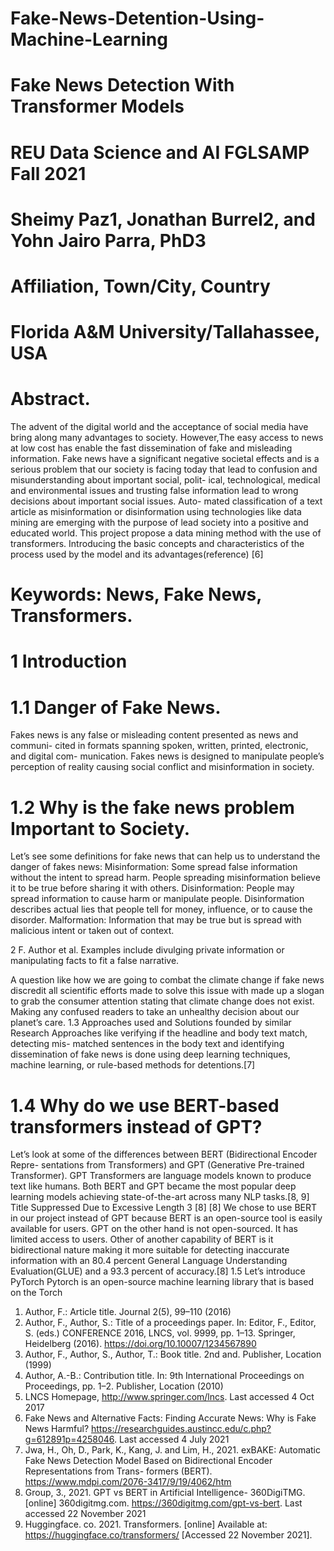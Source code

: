 # Fake-News-Detention-Using-Machine-Learning
# Fake News Detection With Transformer Models
# REU Data Science and AI FGLSAMP Fall 2021
# Sheimy Paz1, Jonathan Burrel2, and Yohn Jairo Parra, PhD3
# Affiliation, Town/City, Country
# Florida A&M University/Tallahassee, USA
# Abstract. 
The advent of the digital world and the acceptance of social
media have bring along many advantages to society. However,The easy
access to news at low cost has enable the fast dissemination of fake and
misleading information. Fake news have a significant negative societal
effects and is a serious problem that our society is facing today that
lead to confusion and misunderstanding about important social, polit-
ical, technological, medical and environmental issues and trusting false
information lead to wrong decisions about important social issues. Auto-
mated classification of a text article as misinformation or disinformation
using technologies like data mining are emerging with the purpose of
lead society into a positive and educated world. This project propose a
data mining method with the use of transformers. Introducing the basic
concepts and characteristics of the process used by the model and its
advantages(reference) [6]

# Keywords: News, Fake News, Transformers.

# 1 Introduction
# 1.1 Danger of Fake News.
Fakes news is any false or misleading content presented as news and communi-
cited in formats spanning spoken, written, printed, electronic, and digital com-
munication. Fakes news is designed to manipulate people’s perception of reality
causing social conflict and misinformation in society.

# 1.2 Why is the fake news problem Important to Society.
Let’s see some definitions for fake news that can help us to understand the
danger of fakes news: Misinformation: Some spread false information without
the intent to spread harm. People spreading misinformation believe it to be true
before sharing it with others. Disinformation: People may spread information
to cause harm or manipulate people. Disinformation describes actual lies that
people tell for money, influence, or to cause the disorder. Malformation: Information
that may be true but is spread with malicious intent or taken out of context.

2 F. Author et al.
Examples include divulging private information or manipulating facts to fit a
false narrative.

A question like how we are going to combat the climate change if fake news
discredit all scientific efforts made to solve this issue with made up a slogan to grab
the consumer attention stating that climate change does not exist. Making any
confused readers to take an unhealthy decision about our planet’s care.
1.3 Approaches used and Solutions founded by similar Research
Approaches like verifying if the headline and body text match, detecting mis-
matched sentences in the body text and identifying dissemination of fake news
is done using deep learning techniques, machine learning, or rule-based methods
for detentions.[7]

# 1.4 Why do we use BERT-based transformers instead of GPT?
Let’s look at some of the differences between BERT (Bidirectional Encoder Repre-
sentations from Transformers) and GPT (Generative Pre-trained Transformer).
GPT Transformers are language models known to produce text like humans.
Both BERT and GPT became the most popular deep learning models achieving
state-of-the-art across many NLP tasks.[8, 9]
Title Suppressed Due to Excessive Length 3
[8]
[8]
We chose to use BERT in our project instead of GPT because BERT is
an open-source tool is easily available for users. GPT on the other hand is not
open-sourced. It has limited access to users. Other of another capability of BERT is it
bidirectional nature making it more suitable for detecting inaccurate information
with an 80.4 percent General Language Understanding Evaluation(GLUE) and a
93.3 percent of accuracy.[8]
1.5 Let’s introduce PyTorch
Pytorch is an open-source machine learning library that is based on the Torch
1. Author, F.: Article title. Journal 2(5), 99–110 (2016)
2. Author, F., Author, S.: Title of a proceedings paper. In: Editor, F., Editor, S.
(eds.) CONFERENCE 2016, LNCS, vol. 9999, pp. 1–13. Springer, Heidelberg (2016).
https://doi.org/10.10007/1234567890
3. Author, F., Author, S., Author, T.: Book title. 2nd and. Publisher, Location (1999)
4. Author, A.-B.: Contribution title. In: 9th International Proceedings on Proceedings,
pp. 1–2. Publisher, Location (2010)
5. LNCS Homepage, http://www.springer.com/lncs. Last accessed 4 Oct 2017
6. Fake News and Alternative Facts: Finding Accurate News: Why is Fake
News Harmful? https://researchguides.austincc.edu/c.php?g=612891p=4258046.
Last accessed 4 July 2021
7. Jwa, H., Oh, D., Park, K., Kang, J. and Lim, H., 2021. exBAKE: Automatic Fake
News Detection Model Based on Bidirectional Encoder Representations from Trans-
formers (BERT). https://www.mdpi.com/2076-3417/9/19/4062/htm
8. Group, 3., 2021. GPT vs BERT in Artificial Intelligence- 360DigiTMG. [online]
360digitmg.com. https://360digitmg.com/gpt-vs-bert. Last accessed 22 November
2021
9. Huggingface. co. 2021. Transformers. [online] Available at:
https://huggingface.co/transformers/ [Accessed 22 November 2021].
